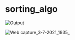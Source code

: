 # sorting_algo

![Output](https://user-images.githubusercontent.com/50536685/124415895-6dea9600-dd73-11eb-9792-7e42101a92c2.gif)

![Web capture_3-7-2021_1935_](https://user-images.githubusercontent.com/50536685/124415680-fa488900-dd72-11eb-83be-b36fdf2da8da.jpeg)
